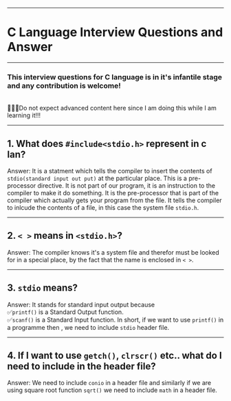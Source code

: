 ***
# C Language Interview Questions and Answer


***
### This interview questions for C language is in it's infantile stage and any contribution is welcome!
<br>:school::blue_book::book:Do not expect advanced content here since I am doing this while I am learning it!!!


***
## 1. What does `#include<stdio.h>` represent in c lan?

Answer: It is a statment which tells the compiler to insert the contents of `stdio(standard input out put)` at the particular place. This is a pre-processor directive. It is not part of our program, it is an instruction to the compiler to make it do something.
It is the pre-processor that is part of the compiler which actually gets your program from the file.
It tells the compiler to inlcude the contents of a file, in this case the system file `stdio.h`.

***
## 2. `< >` means in `<stdio.h>`?

Answer: The compiler knows it's a system file and therefor must be looked for in a special place, by the fact that the name is enclosed in `< >`.

***
## 3. `stdio` means?

Answer: It stands for standard input output because
               <br> :white_check_mark:`printf()` is a Standard Output function.
               <br> :white_check_mark:`scanf()` is a Standard Input function.
       In short, if we want to use `printf()` in a programme then , we need to include `stdio` header file.
***
## 4. If I want to use `getch()`, `clrscr()` etc.. what do I need to include in the header file?

Answer: We need to include `conio` in a header file and similarly if we are using square root function `sqrt()` we need to include `math` in a header file. 
